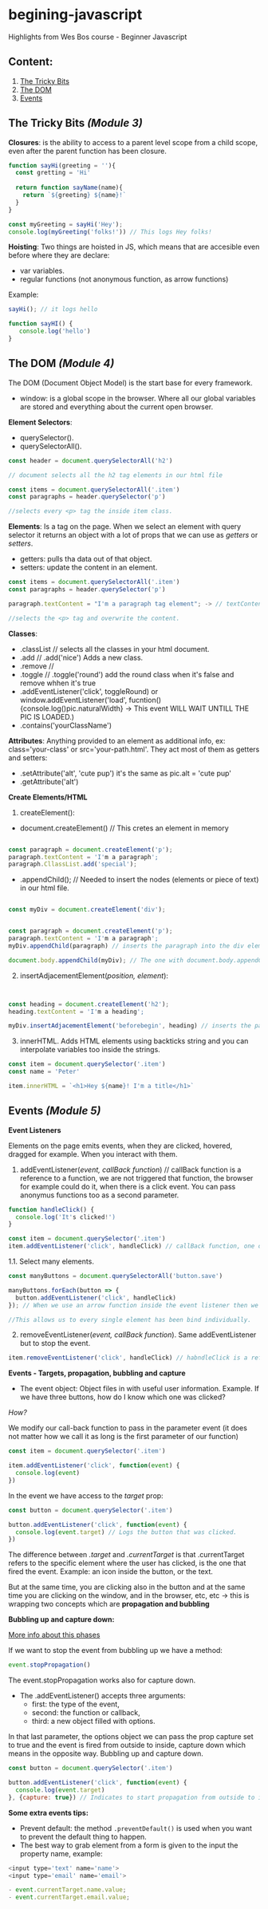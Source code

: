 # begining-javascript
Highlights from Wes Bos course - Beginner Javascript

## Content: 

1. [The Tricky Bits](#the-tricky-bits-module-3)
2. [The DOM](#the-dom-module-4)
3. [Events](#events-module-5)

## The Tricky Bits *(Module 3)*

**Closures**: is the ability to access to a parent level scope from a child scope, even after the parent function has been closure.

```javascript
function sayHi(greeting = ''){
  const gretting = 'Hi'
  
  return function sayName(name){
    return `${greeting} ${name}!`
  }
}

const myGreeting = sayHi('Hey');
console.log(myGreeting('folks!')) // This logs Hey folks!

```




**Hoisting**: Two things are hoisted in JS, which means that are accesible even before where they are declare:
- var variables.
- regular functions (not anonymous function, as arrow functions)

Example:


```javascript
sayHi(); // it logs hello

function sayHI() {
   console.log('hello')
}
```

## The DOM *(Module 4)*

The DOM (Document Object Model) is the start base for every framework.

- window: is a global scope in the browser. Where all our global variables are stored and everything about the current open browser.


**Element Selectors**:
- querySelector().
- querySelectorAll().

```javascript
const header = document.querySelectorAll('h2')

// document selects all the h2 tag elements in our html file
```

```javascript
const items = document.querySelectorAll('.item')
const paragraphs = header.querySelector('p')

//selects every <p> tag the inside item class.
```
**Elements**:
Is a tag on the page.
When we select an element with query selector it returns an object with a lot of props that we can use as *getters* or *setters*.

- getters: pulls tha data out of that object.
- setters: update the content in an element.

```javascript
const items = document.querySelectorAll('.item')
const paragraphs = header.querySelector('p')

paragraph.textContent = "I'm a paragraph tag element"; -> // textContent is an example of a setter, there are many more.

//selects the <p> tag and overwrite the content.
```

**Classes**:

- .classList // selects all the classes in your html document.
- .add // .add('nice') Adds a new class.
- .remove //
- .toggle // .toggle('round') add the round class when it's false and remove whhen it's true
- .addEventListener('click', toggleRound) or window.addEventListener('load', fucntion() {console.log()pic.naturalWidth} -> This event WILL WAIT UNTILL THE PIC IS LOADED.)
- .contains('yourClassName')

**Attributes**:
Anything provided to an element as additional info, ex: class='your-class' or src='your-path.html'.
They act most of them as getters and setters:
- .setAttribute('alt', 'cute pup') it's the same as pic.alt = 'cute pup'
- .getAttribute('alt')

**Create Elements/HTML**

1. createElement():
- document.createElement() // This cretes an element in memory

```javascript

const paragraph = document.createElement('p');
paragraph.textContent = 'I'm a paragraph';
paragraph.CllassList.add('special');

```

- .appendChild(); // Needed to insert the nodes (elements or piece of text) in our html file.


```javascript

const myDiv = document.createElement('div');


const paragraph = document.createElement('p');
paragraph.textContent = 'I'm a paragraph';
myDiv.appendChild(paragraph) // inserts the paragraph into the div element.

document.body.appendChild(myDiv); // The one with document.body.appendChild() should be at the end of the appends to not cause a lot of renders.

```

2. insertAdjacementElement(*position, element*):

```javascript


const heading = document.createElement('h2');
heading.textContent = 'I'm a heading';

myDiv.insertAdjacementElement('beforebegin', heading) // inserts the paragraph into before the div element.

```

3. innerHTML. Adds HTML elements using backticks string and you can interpolate variables too inside the strings.

```javascript
const item = document.querySelector('.item')
const name = 'Peter'

item.innerHTML = `<h1>Hey ${name}! I'm a title</h1>`
```


## Events *(Module 5)*

**Event Listeners**

Elements on the page emits events, when they are clicked, hovered, dragged for example. When you interact with them.

1. addEventListener(*event, callBack function*) // callBack function is a reference to a function, we are not triggered that function, the browser for example could do it, when there is a click event. You can pass anonymus functions too as a second parameter.

```javascript
function handleClick() {
  console.log('It's clicked!')
}

const item = document.querySelector('.item')
item.addEventListener('click', handleClick) // callBack function, one of the benefits is you can reuse the handleClick function in other .addEventListener() you declare and don't repeat code.

```

1.1. Select many elements.

```javascript
const manyButtons = document.querySelectorAll('button.save')

manyButtons.forEach(button => {
  button.addEventListener('click', handleClick)
}); // When we use an arrow function inside the event listener then we can not unbinding it cause it's an anonymous function..

//This allows us to every single element has been bind individually.
```

2. removeEventListener(*event, callBack function*). Same addEventListener but to stop the event.

```javascript
item.removeEventListener('click', handleClick) // habndleClick is a reference to the original function.
```

**Events - Targets, propagation, bubbling and capture**

- The event object: Object files in with useful user information. Example. If we have three buttons, how do I know which one was clicked?

*How?*

We modify our call-back function to pass in the parameter event (it does not matter how we call it as long is the first parameter of our function)

```javascript
const item = document.querySelector('.item')

item.addEventListener('click', function(event) {
  console.log(event)
})

```

In the event we have access to the *target* prop:

```javascript
const button = document.querySelector('.item')

button.addEventListener('click', function(event) {
  console.log(event.target) // Logs the button that was clicked.
})

```

The difference between *.target* and *.currentTarget* is that .currentTarget refers to the specific element where the user has clicked, is the one that fired the event. Example: an icon inside the button, or the text.

But at the same time, you are clicking also in the button and at the same time you are clicking on the window, and in the browser, etc, etc -> this is wrapping two concepts which are **propagation and bubbling**

**Bubbling up and capture down:**

[More info about this phases](https://www.w3.org/TR/2003/NOTE-DOM-Level-3-Events-20031107/events.html#Events-phases)

If we want to stop the event from bubbling up we have a method:

```javascript
event.stopPropagation() 
```
The event.stopPropagation works also for capture down.

- The .addEventListener() accepts three arguments:
  - first: the type of the event, 
  - second: the function or callback,
  - third: a new object filled with options.

In that last parameter, the options object we can pass the prop capture set to true and the event is fired from outside to inside, capture down which means in the opposite way. Bubbling up and capture down.


```javascript
const button = document.querySelector('.item')

button.addEventListener('click', function(event) {
  console.log(event.target) 
}, {capture: true}) // Indicates to start propagation from outside to inside, which means from the browser to the window, to the button element, to the icon.

```

**Some extra events tips:**

- Prevent default: the method ```.preventDefault()``` is used when you want to prevent the default thing to happen.
- The best way to grab element from a form is given to the input the property name, example:

```javascript
<input type='text' name='name'>
<input type='email' name='email'>

- event.currentTarget.name.value;
- event.currentTarget.email.value;
```
